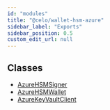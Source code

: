 ```yaml
---
id: "modules"
title: "@celo/wallet-hsm-azure"
sidebar_label: "Exports"
sidebar_position: 0.5
custom_edit_url: null
---
```


## Classes

- [AzureHSMSigner](classes/azurehsmsigner.md)
- [AzureHSMWallet](classes/azurehsmwallet.md)
- [AzureKeyVaultClient](classes/azurekeyvaultclient.md)
